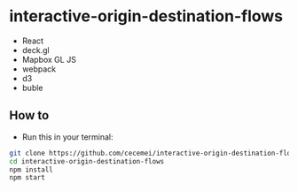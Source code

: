 # interactive-origin-destination-flows #
* React
* deck.gl
* Mapbox GL JS
* webpack
* d3
* buble
## How to ##
* Run this in your terminal:
```sh
git clone https://github.com/cecemei/interactive-origin-destination-flows.git
cd interactive-origin-destination-flows
npm install
npm start
```
